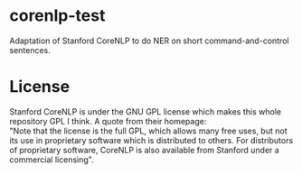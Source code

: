 # corenlp-test
Adaptation of Stanford CoreNLP to do NER on short command-and-control sentences.

# License
Stanford CoreNLP is under the GNU GPL license which makes this whole repository GPL I think. A quote from their homepage:  
"Note that the license is the full GPL, which allows many free uses, but not its use in proprietary software which is distributed to others. For distributors of proprietary software, CoreNLP is also available from Stanford under a commercial licensing".
